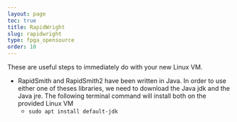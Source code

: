 ```yaml
---
layout: page
toc: true
title: RapidWright
slug: rapidwright
type: fpga_opensource
order: 10
---
```



These are useful steps to immediately do with your new Linux VM.
* RapidSmith and RapidSmith2 have been written in Java. In order to use either one of theses libraries, we need to download the Java jdk and the Java jre. The following terminal command will install both on the provided Linux VM
  * ``sudo apt install default-jdk``
